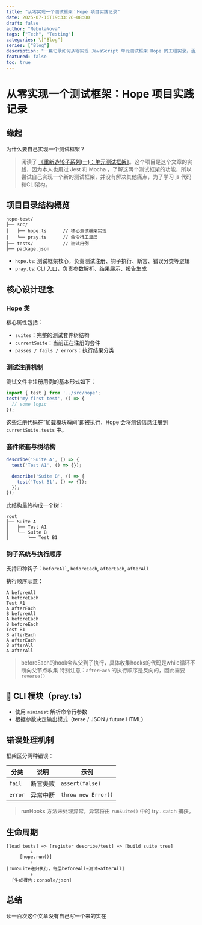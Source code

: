 ```yaml
---
title: "从零实现一个测试框架：Hope 项目实践记录"
date: 2025-07-16T19:33:26+08:00
draft: false
author: "NebulaNova"
tags: ["Tech", "Testing"]
categories: \["Blog"]
series: ["Blog"]
description: "一篇记录如何从零实现 JavaScript 单元测试框架 Hope 的工程实录，涵盖设计动机、模块划分、钩子机制、执行顺序、架构思考等核心内容"
featured: false
toc: true
---
```


# 从零实现一个测试框架：Hope 项目实践记录

## 缘起

为什么要自己实现一个测试框架？

> 阅读了 [《重新造轮子系列(一)：单元测试框架》](https://ramsayleung.github.io/zh/post/2025/reinvent_unit_test/)。这个项目是这个文章的实践，因为本人也用过 Jest 和 Mocha ，了解这两个测试框架的功能，所以尝试自己实现一个新的测试框架，并没有解决其他痛点，为了学习 js 代码和CLI架构。

## 项目目录结构概览

```
hope-test/
├── src/
│   ├── hope.ts      // 核心测试框架实现
│   └── pray.ts      // 命令行工具层
├── tests/           // 测试用例
├── package.json
```

* `hope.ts`: 测试框架核心，负责测试注册、钩子执行、断言、错误分类等逻辑
* `pray.ts`: CLI 入口，负责参数解析、结果展示、报告生成

## 核心设计理念

### Hope 类

核心属性包括：

* `suites`：完整的测试套件树结构
* `currentSuite`：当前正在注册的套件
* `passes / fails / errors`：执行结果分类

### 测试注册机制

测试文件中注册用例的基本形式如下：

```ts
import { test } from '../src/hope';
test('my first test', () => {
  // some logic
});
```

这些注册代码在“加载模块瞬间”即被执行，Hope 会将测试信息注册到 `currentSuite.tests` 中。

### 套件嵌套与树结构

```ts
describe('Suite A', () => {
  test('Test A1', () => {});

  describe('Suite B', () => {
    test('Test B1', () => {});
  });
});
```

此结构最终构成一个树：

```
root
├── Suite A
│   ├── Test A1
│   └── Suite B
│       └── Test B1
```

### 钩子系统与执行顺序

支持四种钩子：`beforeAll`, `beforeEach`, `afterEach`, `afterAll`

执行顺序示意：

```text
A beforeAll
A beforeEach
Test A1
A afterEach
B beforeAll
A beforeEach
B beforeEach
Test B1
B afterEach
A afterEach
B afterAll
A afterAll
```
> beforeEach的hook会从父到子执行，具体收集hooks的代码是while循环不断向父节点收集
> 特别注意：`afterEach` 的执行顺序是反向的，因此需要 `reverse()`

## 📂 CLI 模块（pray.ts）

* 使用 `minimist` 解析命令行参数
* 根据参数决定输出模式（terse / JSON / future HTML）

## 错误处理机制

框架区分两种错误：

| 分类      | 说明   | 示例                  |
| ------- | ---- | ------------------- |
| `fail`  | 断言失败 | `assert(false)`     |
| `error` | 异常中断 | `throw new Error()` |

> runHooks 方法未处理异常，异常将由 `runSuite()` 中的 try...catch 捕获。

## 生命周期

```
[load tests] => [register describe/test] => [build suite tree]
         ↓
     [hope.run()]
         ↓
[runSuite递归执行，每层beforeAll→测试→afterAll]
         ↓
  [生成报告：console/json]
```

## 总结

读一百次这个文章没有自己写一个来的实在
